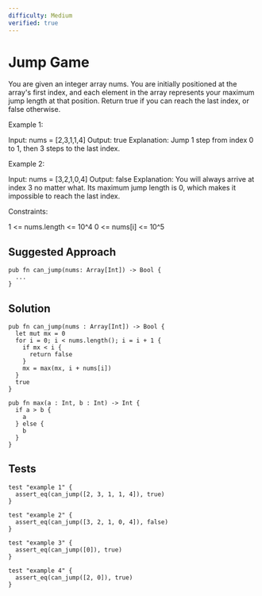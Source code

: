 ```yaml
---
difficulty: Medium
verified: true
---
```


# Jump Game

You are given an integer array nums. You are initially positioned at the array's first index, and each element in the array represents your maximum jump length at that position.
Return true if you can reach the last index, or false otherwise.

Example 1:

Input: nums = [2,3,1,1,4]
Output: true
Explanation: Jump 1 step from index 0 to 1, then 3 steps to the last index.

Example 2:

Input: nums = [3,2,1,0,4]
Output: false
Explanation: You will always arrive at index 3 no matter what. Its maximum jump length is 0, which makes it impossible to reach the last index.

Constraints:

1 <= nums.length <= 10^4
0 <= nums[i] <= 10^5

## Suggested Approach

```mbt nocheck
pub fn can_jump(nums: Array[Int]) -> Bool {
  ...
}
```

## Solution

```mbt
pub fn can_jump(nums : Array[Int]) -> Bool {
  let mut mx = 0
  for i = 0; i < nums.length(); i = i + 1 {
    if mx < i {
      return false
    }
    mx = max(mx, i + nums[i])
  }
  true
}

pub fn max(a : Int, b : Int) -> Int {
  if a > b {
    a
  } else {
    b
  }
}
```

## Tests

```moonbit
test "example 1" {
  assert_eq(can_jump([2, 3, 1, 1, 4]), true)
}

test "example 2" {
  assert_eq(can_jump([3, 2, 1, 0, 4]), false)
}

test "example 3" {
  assert_eq(can_jump([0]), true)
}

test "example 4" {
  assert_eq(can_jump([2, 0]), true)
}
```
